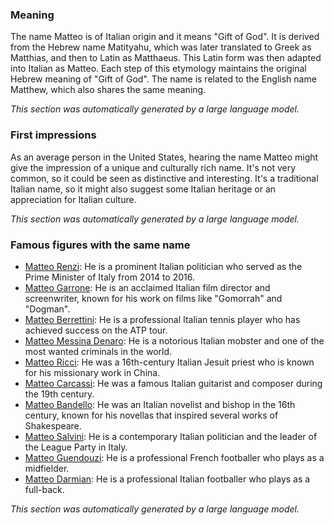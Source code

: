 ### Meaning
The name Matteo is of Italian origin and it means "Gift of God". It is derived from the Hebrew name Matityahu, which was later translated to Greek as Matthias, and then to Latin as Matthaeus. This Latin form was then adapted into Italian as Matteo. Each step of this etymology maintains the original Hebrew meaning of "Gift of God". The name is related to the English name Matthew, which also shares the same meaning.

_This section was automatically generated by a large language model._

### First impressions
As an average person in the United States, hearing the name Matteo might give the impression of a unique and culturally rich name. It's not very common, so it could be seen as distinctive and interesting. It's a traditional Italian name, so it might also suggest some Italian heritage or an appreciation for Italian culture.

_This section was automatically generated by a large language model._

### Famous figures with the same name
- [Matteo Renzi](https://en.wikipedia.org/wiki/Matteo_Renzi): He is a prominent Italian politician who served as the Prime Minister of Italy from 2014 to 2016.
- [Matteo Garrone](https://en.wikipedia.org/wiki/Matteo_Garrone): He is an acclaimed Italian film director and screenwriter, known for his work on films like "Gomorrah" and "Dogman".
- [Matteo Berrettini](https://en.wikipedia.org/wiki/Matteo_Berrettini): He is a professional Italian tennis player who has achieved success on the ATP tour.
- [Matteo Messina Denaro](https://en.wikipedia.org/wiki/Matteo_Messina_Denaro): He is a notorious Italian mobster and one of the most wanted criminals in the world.
- [Matteo Ricci](https://en.wikipedia.org/wiki/Matteo_Ricci): He was a 16th-century Italian Jesuit priest who is known for his missionary work in China.
- [Matteo Carcassi](https://en.wikipedia.org/wiki/Matteo_Carcassi): He was a famous Italian guitarist and composer during the 19th century.
- [Matteo Bandello](https://en.wikipedia.org/wiki/Matteo_Bandello): He was an Italian novelist and bishop in the 16th century, known for his novellas that inspired several works of Shakespeare.
- [Matteo Salvini](https://en.wikipedia.org/wiki/Matteo_Salvini): He is a contemporary Italian politician and the leader of the League Party in Italy.
- [Matteo Guendouzi](https://en.wikipedia.org/wiki/Matteo_Guendouzi): He is a professional French footballer who plays as a midfielder.
- [Matteo Darmian](https://en.wikipedia.org/wiki/Matteo_Darmian): He is a professional Italian footballer who plays as a full-back.

_This section was automatically generated by a large language model._